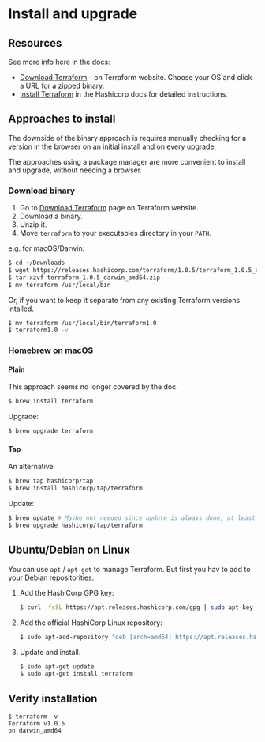 # Install and upgrade


## Resources

See more info here in the docs:

- [Download Terraform](https://www.terraform.io/downloads.html) - on Terraform website. Choose your OS and click a URL for a zipped binary.
- [Install Terraform](https://learn.hashicorp.com/tutorials/terraform/install-cli) in the Hashicorp docs for detailed instructions.


## Approaches to install

The downside of the binary approach is requires manually checking for a version in the browser on an initial install and on every upgrade. 

The approaches using a package manager are more convenient to install and upgrade, without needing a browser.

### Download binary

1. Go to [Download Terraform](https://www.terraform.io/downloads.html) page on Terraform website.
1. Download a binary.
1. Unzip it.
1. Move `terraform` to your executables directory in your `PATH`.

e.g. for macOS/Darwin:

```sh
$ cd ~/Downloads
$ wget https://releases.hashicorp.com/terraform/1.0.5/terraform_1.0.5_darwin_amd64.zip
$ tar xzvf terraform_1.0.5_darwin_amd64.zip
$ mv terraform /usr/local/bin
```

Or, if you want to keep it separate from any existing Terraform versions intalled.

```sh
$ mv terraform /usr/local/bin/terraform1.0
$ terraform1.0 -v
```

### Homebrew on macOS

#### Plain

This approach seems no longer covered by the doc.

```sh
$ brew install terraform
```

Upgrade:

```sh
$ brew upgrade terraform
```

#### Tap

An alternative.

```sh
$ brew tap hashicorp/tap
$ brew install hashicorp/tap/terraform
```

Update:

```sh
$ brew update # Maybe not needed since update is always done, at least not for taps.
$ brew upgrade hashicorp/tap/terraform
```


## Ubuntu/Debian on Linux

You can use `apt` / `apt-get` to manage Terraform. But first you hav to add to your Debian repositorities.

1. Add the HashiCorp GPG key:
    ```sh
    $ curl -fsSL https://apt.releases.hashicorp.com/gpg | sudo apt-key add -
    ```
1. Add the official HashiCorp Linux repository:
    ```sh
    $ sudo apt-add-repository "deb [arch=amd64] https://apt.releases.hashicorp.com $(lsb_release -cs) main"
    ```
1. Update and install.
    ```sh
    $ sudo apt-get update
    $ sudo apt-get install terraform
    ```
    

## Verify installation

```console
$ terraform -v
Terraform v1.0.5
on darwin_amd64
```

